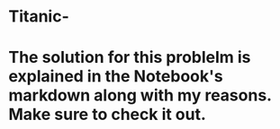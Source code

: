 # Titanic-

# The solution for this problelm is explained in the Notebook's markdown along with my reasons. Make sure to check it out.
